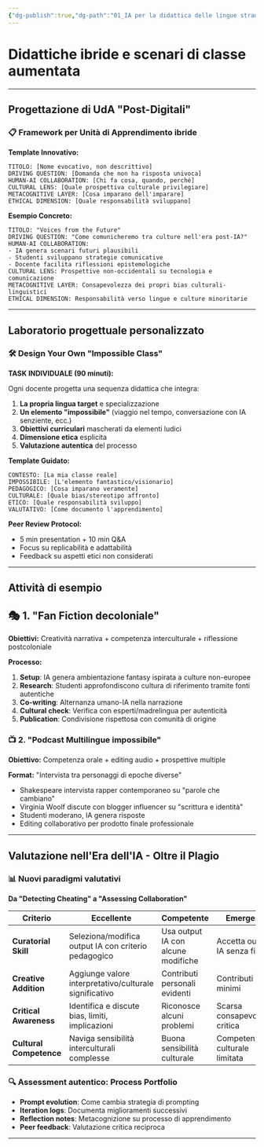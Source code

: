 ```yaml
---
{"dg-publish":true,"dg-path":"01_IA per la didattica delle lingue straniere/04_Classe aumentata.md","permalink":"/01-ia-per-la-didattica-delle-lingue-straniere/04-classe-aumentata/","created":"2025-09-25"}
---
```


# **Didattiche ibride e scenari di classe aumentata**


---

## **Progettazione di UdA "Post-Digitali"**

### 📋 **Framework per Unità di Apprendimento ibride**

**Template Innovativo:**
```
TITOLO: [Nome evocativo, non descrittivo]
DRIVING QUESTION: [Domanda che non ha risposta univoca]
HUMAN-AI COLLABORATION: [Chi fa cosa, quando, perché]
CULTURAL LENS: [Quale prospettiva culturale privilegiare]
METACOGNITIVE LAYER: [Cosa imparano dell'imparare]
ETHICAL DIMENSION: [Quale responsabilità sviluppano]
```

**Esempio Concreto:**
```
TITOLO: "Voices from the Future"
DRIVING QUESTION: "Come comunicheremo tra culture nell'era post-IA?"
HUMAN-AI COLLABORATION: 
- IA genera scenari futuri plausibili
- Studenti sviluppano strategie comunicative
- Docente facilita riflessioni epistemologiche
CULTURAL LENS: Prospettive non-occidentali su tecnologia e comunicazione
METACOGNITIVE LAYER: Consapevolezza dei propri bias culturali-linguistici
ETHICAL DIMENSION: Responsabilità verso lingue e culture minoritarie
```

---

## **Laboratorio progettuale personalizzato**

### 🛠️ **Design Your Own "Impossible Class"**

**TASK INDIVIDUALE (90 minuti):**

Ogni docente progetta una sequenza didattica che integra:
1. **La propria lingua target** e specializzazione
2. **Un elemento "impossibile"** (viaggio nel tempo, conversazione con IA senziente, ecc.)
3. **Obiettivi curriculari** mascherati da elementi ludici
4. **Dimensione etica** esplicita
5. **Valutazione autentica** del processo

**Template Guidato:**
```
CONTESTO: [La mia classe reale]
IMPOSSIBILE: [L'elemento fantastico/visionario]
PEDAGOGICO: [Cosa imparano veramente]
CULTURALE: [Quale bias/stereotipo affronto]
ETICO: [Quale responsabilità sviluppo]
VALUTATIVO: [Come documento l'apprendimento]
```

**Peer Review Protocol:**
- 5 min presentation + 10 min Q&A
- Focus su replicabilità e adattabilità
- Feedback su aspetti etici non considerati


---

## **Attività di esempio**
## 🎭 **1. "Fan Fiction decoloniale"**

**Obiettivi:** Creatività narrativa + competenza interculturale + riflessione postcoloniale

**Processo:**
1. **Setup**: IA genera ambientazione fantasy ispirata a culture non-europee
2. **Research**: Studenti approfondiscono cultura di riferimento tramite fonti autentiche
3. **Co-writing**: Alternanza umano-IA nella narrazione
4. **Cultural check**: Verifica con esperti/madrelingua per autenticità
5. **Publication**: Condivisione rispettosa con comunità di origine


### 📺 **2. "Podcast Multilingue impossibile"**

**Obiettivo:** Competenza orale + editing audio + prospettive multiple

**Format:** "Intervista tra personaggi di epoche diverse"
- Shakespeare intervista rapper contemporaneo su "parole che cambiano"
- Virginia Woolf discute con blogger influencer su "scrittura e identità"
- Studenti moderano, IA genera risposte
- Editing collaborativo per prodotto finale professionale

---


## **Valutazione nell'Era dell'IA - Oltre il Plagio**

### 📊 **Nuovi paradigmi valutativi**

**Da "Detecting Cheating" a "Assessing Collaboration"**

| Criterio                | Eccellente                                             | Competente                         | Emergente                      |
| ----------------------- | ------------------------------------------------------ | ---------------------------------- | ------------------------------ |
| **Curatorial Skill**    | Seleziona/modifica output IA con criterio pedagogico   | Usa output IA con alcune modifiche | Accetta output IA senza filtri |
| **Creative Addition**   | Aggiunge valore interpretativo/culturale significativo | Contributi personali evidenti      | Contributi minimi              |
| **Critical Awareness**  | Identifica e discute bias, limiti, implicazioni        | Riconosce alcuni problemi          | Scarsa consapevolezza critica  |
| **Cultural Competence** | Naviga sensibilità interculturali complesse            | Buona sensibilità culturale        | Competenza culturale limitata  |

### 🔍 **Assessment autentico: Process Portfolio**
- **Prompt evolution**: Come cambia strategia di prompting  
- **Iteration logs**: Documenta miglioramenti successivi  
- **Reflection notes**: Metacognizione su processo di apprendimento  
- **Peer feedback**: Valutazione critica reciproca  

---






